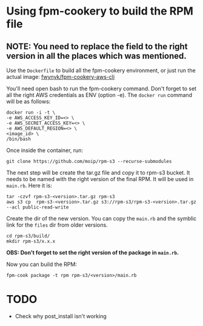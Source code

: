 # Using fpm-cookery to build the RPM file

## NOTE: You need to replace the <version> field to the right version in all the places which was mentioned.  

Use the `Dockerfile` to build all the fpm-cookery environment, or just run the actual image: [fwynyk/fpm-cookery-aws-cli](https://hub.docker.com/r/fwynyk/fpm-cookery-aws-cli/)

You'll need open bash to run the fpm-cookery command. Don't forget to set all the right AWS credentials as ENV (option -e). The `docker run` command will be as follows:

	docker run -i -t \
	-e AWS_ACCESS_KEY_ID=<> \
	-e AWS_SECRET_ACCESS_KEY=<> \
	-e AWS_DEFAULT_REGION=<> \
	<image_id> \
	/bin/bash

Once inside the container, run:

	git clone https://github.com/moip/rpm-s3 --recurse-submodules

The next step will be create the tar.gz file and copy it to rpm-s3 bucket. It needs to be named with the right version of the final RPM. It will be used in `main.rb`. Here it is:

	tar -czvf rpm-s3-<version>.tar.gz rpm-s3
	aws s3 cp  rpm-s3-<version>.tar.gz s3://rpm-s3/rpm-s3-<version>.tar.gz --acl public-read-write	

Create the dir of the new version. You can copy the `main.rb` and the symblic link for the `files` dir from older versions.

	cd rpm-s3/build/
	mkdir rpm-s3/x.x.x

**OBS: Don't forget to set the right version of the package in `main.rb`.**

Now you can build the RPM:
	
	fpm-cook package -t rpm rpm-s3/<version>/main.rb


# TODO

* Check why post_install isn't working
